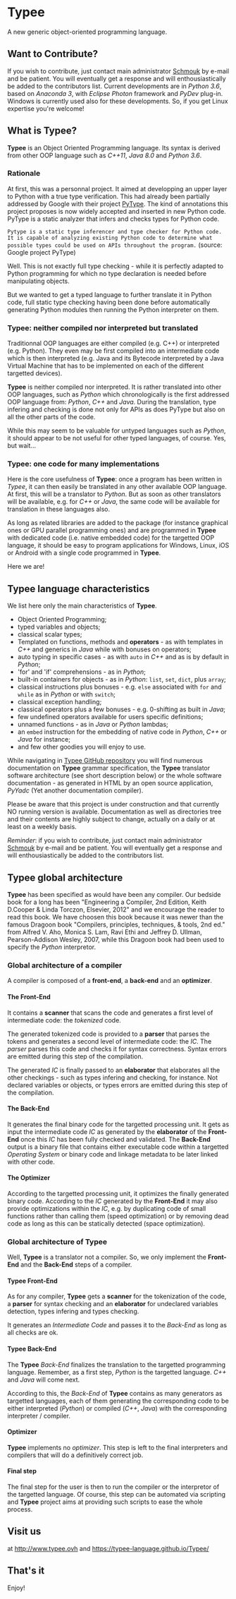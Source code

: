 # Typee

A new generic object-oriented programming language.


## Want to Contribute?

If you wish to contribute, just contact main administrator [Schmouk](mailto:ph.schmouker@yahoo.fr) by e-mail and be patient. You will eventually get a response and will enthousiastically be added to the contributors list.
Current developments are in _Python 3.6_, based on _Anaconda 3_, with _Eclipse Photon_ framework and _PyDev_ plug-in.
Windows is currently used also for these developments. So, if you get Linux expertise you're welcome!


## What is Typee?

__Typee__ is an Object Oriented Programming language. Its syntax is derived from other OOP language such as _C++11_, _Java 8.0_ and _Python 3.6_.


### Rationale

At first, this was a personnal project. It aimed at developping an upper layer to Python with a true type verification. This had already been partially addressed by Google with their project [PyType](https://opensource.google.com/projects/pytype). The kind of annotations this project proposes is now widely accepted and inserted in new Python code. PyType is a static analyzer that infers and checks types for Python code.

```Pytype is a static type inferencer and type checker for Python code. It is capable of analyzing existing Python code to determine what possible types could be used on APIs throughout the program.``` (source: Google project PyType)

Well. This is not exactly full type checking - while it is perfectly adapted to Python programming for which no type declaration is needed before manipulating objects.

But we wanted to get a typed language to further translate it in Python code, full static type checking having been done before automatically generating Python modules then running the Python interpreter on them.


### Typee: neither compiled nor interpreted but translated

Traditionnal OOP languages are either compiled (e.g. C++) or interpreted (e.g. Python). They even may be first compiled into an intermediate code which is then interpreted (e.g. Java and its Bytecode interpreted by a Java Virtual Machine that has to be implemented on each of the different targetted devices).

__Typee__ is neither compiled nor interpreted. It is rather translated into other OOP languages, such as _Python_ which chronologically is the first addressed OOP language from: _Python_, _C++_ and _Java_. During the translation, type infering and checking is done not only for APIs as does PyType but also on all the other parts of the code.

While this may seem to be valuable for untyped languages such as _Python_, it should appear to be not useful for other typed languages, of course.
Yes, but wait...


### Typee: one code for many implementations

Here is the core usefulness of __Typee__: once a program has been written in _Typee_, it can then easily be translated in any other available OOP language. At first, this will be a translator to _Python_. But as soon as other translators will be available, e.g. for _C++_ or _Java_, the same code will be available for translation in these languages also.

As long as related libraries are added to the package (for instance graphical ones or GPU parallel programming ones) and are programmed in __Typee__ with dedicated code (i.e. native embedded code) for the targetted OOP language, it should be easy to program applications for Windows, Linux, iOS or Android with a single code programmed in __Typee__.

Here we are!


## Typee language characteristics

We list here only the main characteristics of __Typee__.

- Object Oriented Programming;
- typed variables and objects;
- classical scalar types;
- Templated on functions, methods and __operators__ - as with templates in _C++_ and generics in _Java_ while with bonuses on operators;
- auto typing in specific cases - as with `auto` in _C++_ and as is by default in _Python_;
- 'for' and 'if' comprehensions - as in _Python_;
- built-in containers for objects - as in _Python_: `list`, `set`, `dict`, plus `array`;
- classical instructions plus bonuses - e.g. `else` associated with `for` and `while` as in _Python_ or with `switch`;
- classical exception handling;
- classical operators plus a few bonuses - e.g. 0-shifting as built in _Java_;
- few undefined operators available for users specific definitions;
- unnamed functions - as in _Java_ or _Python_ lambdas;
- an `embed` instruction for the embedding of native code in _Python_, _C++_ or _Java_ for instance;
- and few other goodies you will enjoy to use.

While navigating in [Typee GitHub repository](https://github.com/schmouk/Typee) you will find numerous documentation on __Typee__ grammar specification, the __Typee__ translator software architecture (see short description below) or the whole software documentation - as generated in HTML by an open source application, _PyYadc_ (Yet another documentation compiler).

Please be aware that this project is under construction and that currently NO running version is available. Documentation as well as directories tree and their contents are highly subject to change, actually on a daily or at least on a weekly basis.

_Reminder_: if you wish to contribute, just contact main administrator [Schmouk](mailto:ph.schmouker@yahoo.fr) by e-mail and be patient. You will eventually get a response and will enthousiastically be added to the contributors list.



## Typee global architecture

__Typee__ has been specified as would have been any compiler. Our bedside book for a long has been "Engineering a Compiler, 2nd Edition, Keith D.Cooper & Linda Torczon, Elsevier, 2012" and we encourage the reader to read this book.
We have choosen this book because it was newer than the famous Dragoon book "Compilers, principles, techniques, & tools, 2nd ed." from Alfred V. Aho, Monica S. Lam, Ravi Ethi and Jeffrey D. Ullman, Pearson-Addison Wesley, 2007, while this Dragoon book had been used to specify the _Python_ interpretor.


### Global architecture of a compiler

A compiler is composed of a __front-end__, a __back-end__ and an __optimizer__.


#### The Front-End

It contains a __scanner__ that scans the code and generates a first level of intermediate code: the _tokenized_ code.

The generated tokenized code is provided to a __parser__ that parses the tokens and generates a second level of intermediate code: the _IC_. The _parser_ parses this code and checks it for syntax correctness. Syntax errors are emitted during this step of the compilation.

The generated _IC_ is finally passed to an __elaborator__ that elaborates all the other checkings - such as types infering and checking, for instance. Not declared variables or objects, or types errors are emitted during this step of the compilation.


#### The Back-End

It generates the final binary code for the targetted processing unit. It gets as input the intermediate code _IC_ as generated by the __elaborator__ of the __Front-End__ once this _IC_ has been fully checked and validated. The __Back-End__ output is a binary file that contains either executable code within a targetted _Operating System_ or binary code and linkage metadata to be later linked with other code.


#### The Optimizer

According to the targetted processing unit, it optimizes the finally generated binary code. According to the _IC_ generated by the __Front-End__ it may also provide optimizations within the _IC_, e.g. by duplicating code of small functions rather than calling them (speed optimization) or by removing dead code as long as this can be statically detected (space optimization).


### Global architecture of Typee

Well, __Typee__ is a translator not a compiler. So, we only implement the __Front-End__ and the __Back-End__ steps of a compiler.


#### Typee Front-End

As for any compiler, __Typee__ gets a __scanner__ for the tokenization of the code, a __parser__ for syntax checking and an __elaborator__ for undeclared variables detection, types infering and types checking.

It generates an _Intermediate Code_ and passes it to the _Back-End_ as long as all checks are ok.


#### Typee Back-End

The __Typee__ _Back-End_ finalizes the translation to the targetted programming language. Remember, as a first step, _Python_ is the targetted language. _C++_ and _Java_ will come next.

According to this, the _Back-End_ of __Typee__ contains as many generators as targetted languages, each of them generating the corresponding code to be either interpreted (_Python_) or compiled (_C++_, _Java_) with the corresponding interpreter / compiler.


#### Optimizer

__Typee__ implements no _optimizer_. This step is left to the final interpreters and compilers that will do a definitively correct  job.


#### Final step

The final step for the user is then to run the compiler or the interpretor of the targetted language. Of course, this step can be automated via scripting and __Typee__ project aims at providing such scripts to ease the whole process.


## Visit us

at http://www.typee.ovh and  https://typee-language.github.io/Typee/


## That's it

Enjoy!

